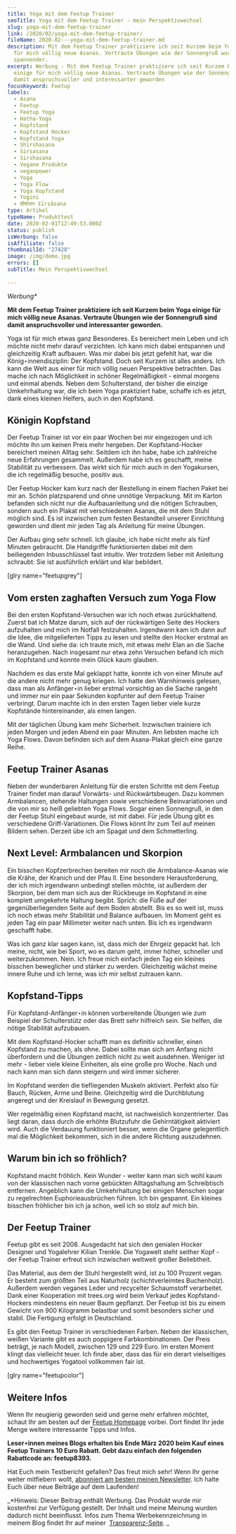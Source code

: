 ```yaml
---
title: Yoga mit dem Feetup Trainer
seoTitle: Yoga mit dem Feetup Trainer - mein Perspektivwechsel
slug: yoga-mit-dem-feetup-trainer
link: /2020/02/yoga-mit-dem-feetup-trainer/
fileName: 2020-02---yoga-mit-dem-feetup-trainer.md
description: Mit dem Feetup Trainer praktiziere ich seit Kurzem beim Yoga einige
  für mich völlig neue Asanas. Vertraute Übungen wie der Sonnengruß wurden
  spannender.
excerpt: Werbung - Mit dem Feetup Trainer praktiziere ich seit Kurzem beim Yoga
  einige für mich völlig neue Asanas. Vertraute Übungen wie der Sonnengruß sind
  damit anspruchsvoller und interessanter geworden
focusKeyword: Feetup
labels:
  - Asana
  - Feetup
  - Feetup Yoga
  - Hatha-Yoga
  - Kopfstand
  - Kopfstand Hocker
  - Kopfstand Yoga
  - Shirshasana
  - Sirsasana
  - Sirshasana
  - Vegane Produkte
  - veganpower
  - Yoga
  - Yoga Flow
  - Yoga Kopfstand
  - Yogini
  - शीर्षासन śīrṣāsana
type: Artikel
typeName: Produkttest
date: 2020-02-01T12:49:53.000Z
status: publish
isWerbung: false
isAffiliate: false
thumbnailId: "27428"
image: /img/demo.jpg
errors: []
subTitle: Mein Perspektivwechsel
  
---
```


_Werbung\*_

**Mit dem Feetup Trainer praktiziere ich seit Kurzem beim Yoga einige für mich
völlig neue Asanas. Vertraute Übungen wie der Sonnengruß sind damit
anspruchsvoller und interessanter geworden.**

Yoga ist für mich etwas ganz Besonderes. Es bereichert mein Leben und ich möchte
nicht mehr darauf verzichten. Ich kann mich dabei entspannen und gleichzeitig
Kraft aufbauen. Was mir dabei bis jetzt gefehlt hat, war die
König⋆innendisziplin: Der Kopfstand. Doch seit Kurzem ist alles anders. Ich kann
die Welt aus einer für mich völlig neuen Perspektive betrachten. Das mache ich
nach Möglichkeit in schöner Regelmäßigkeit - einmal morgens und einmal abends.
Neben dem Schulterstand, der bisher die einzige Umkehrhaltung war, die ich beim
Yoga praktiziert habe, schaffe ich es jetzt, dank eines kleinen Helfers, auch in
den Kopfstand.

## Königin Kopfstand

Der Feetup Trainer ist vor ein paar Wochen bei mir eingezogen und ich möchte ihn
um keinen Preis mehr hergeben. Der Kopfstand-Hocker bereichert meinen Alltag
sehr. Seitdem ich ihn habe, habe ich zahlreiche neue Erfahrungen gesammelt.
Außerdem habe ich es geschafft, meine Stabilität zu verbessern. Das wirkt sich
für mich auch in den Yogakursen, die ich regelmäßig besuche, positiv aus.

Der Feetup Hocker kam kurz nach der Bestellung in einem flachen Paket bei mir
an. Schön platzsparend und ohne unnötige Verpackung. Mit im Karton befanden sich
nicht nur die Aufbauanleitung und die nötigen Schrauben, sondern auch ein Plakat
mit verschiedenen Asanas, die mit dem Stuhl möglich sind. Es ist inzwischen zum
festen Bestandteil unserer Einrichtung geworden und dient mir jeden Tag als
Anleitung für meine Übungen.

Der Aufbau ging sehr schnell. Ich glaube, ich habe nicht mehr als fünf Minuten
gebraucht. Die Handgriffe funktionierten dabei mit dem beiliegenden
Inbusschlüssel fast intuitiv. Wer trotzdem lieber mit Anleitung schraubt: Sie
ist ausführlich erklärt und klar bebildert.

[glry name="feetupgrey"]

## Vom ersten zaghaften Versuch zum Yoga Flow

Bei den ersten Kopfstand-Versuchen war ich noch etwas zurückhaltend. Zuerst bat
ich Matze darum, sich auf der rückwärtigen Seite des Hockers aufzuhalten und
mich im Notfall festzuhalten. Irgendwann kam ich dann auf die Idee, die
mitgelieferten Tipps zu lesen und stellte den Hocker erstmal an die Wand. Und
siehe da: ich traute mich, mit etwas mehr Elan an die Sache heranzugehen. Nach
insgesamt nur etwa zehn Versuchen befand ich mich im Kopfstand und konnte mein
Glück kaum glauben.

Nachdem es das erste Mal geklappt hatte, konnte ich von einer Minute auf die
andere nicht mehr genug kriegen. Ich hatte den Warnhinweis gelesen, dass man als
Anfänger⋆in lieber erstmal vorsichtig an die Sache rangeht und immer nur ein
paar Sekunden kopfunter auf dem Feetup Trainer verbringt. Darum machte ich in
den ersten Tagen lieber viele kurze Kopfstände hintereinander, als einen langen.

Mit der täglichen Übung kam mehr Sicherheit. Inzwischen trainiere ich jeden
Morgen und jeden Abend ein paar Minuten. Am liebsten mache ich Yoga Flows. Davon
befinden sich auf dem Asana-Plakat gleich eine ganze Reihe.

## Feetup Trainer Asanas

Neben der wunderbaren Anleitung für die ersten Schritte mit dem Feetup Trainer
findet man darauf Vorwärts- und Rückwärtsbeugen. Dazu kommen Armbalancen,
stehende Haltungen sowie verschiedene Beinvariationen und die von mir so heiß
geliebten Yoga Flows. Sogar einen Sonnengruß, in den der Feetup Stuhl eingebaut
wurde, ist mit dabei. Für jede Übung gibt es verschiedene Griff-Variationen. Die
Flows könnt Ihr zum Teil auf meinen Bildern sehen. Derzeit übe ich am Spagat und
dem Schmetterling.

## Next Level: Armbalancen und Skorpion

Ein bisschen Kopfzerbrechen bereiten mir noch die Armbalance-Asanas wie die
Krähe, der Kranich und der Pfau II. Eine besondere Herausforderung, der ich mich
irgendwann unbedingt stellen möchte, ist außerdem der Skorpion, bei dem man sich
aus der Rückbeuge im Kopfstand in eine komplett umgekehrte Haltung begibt.
Sprich: die Füße auf der gegenüberliegenden Seite auf dem Boden abstellt. Bis es
so weit ist, muss ich noch etwas mehr Stabilität und Balance aufbauen. Im Moment
geht es jeden Tag ein paar Millimeter weiter nach unten. Bis ich es irgendwann
geschafft habe.

Was ich ganz klar sagen kann, ist, dass mich der Ehrgeiz gepackt hat. Ich meine,
nicht, wie bei Sport, wo es darum geht, immer höher, schneller und
weiterzukommen. Nein. Ich freue mich einfach jeden Tag ein kleines bisschen
beweglicher und stärker zu werden. Gleichzeitig wächst meine innere Ruhe und ich
lerne, was ich mir selbst zutrauen kann.

## Kopfstand-Tipps

Für Kopfstand-Anfänger⋆in können vorbereitende Übungen wie zum Beispiel der
Schulterstütz oder das Brett sehr hilfreich sein. Sie helfen, die nötige
Stabilität aufzubauen.

Mit dem Kopfstand-Hocker schafft man es definitiv schneller, einen Kopfstand zu
machen, als ohne. Dabei sollte man sich am Anfang nicht überfordern und die
Übungen zeitlich nicht zu weit ausdehnen. Weniger ist mehr - lieber viele kleine
Einheiten, als eine große pro Woche. Nach und nach kann man sich dann steigern
und wird immer sicherer.

Im Kopfstand werden die tiefliegenden Muskeln aktiviert. Perfekt also für Bauch,
Rücken, Arme und Beine. Gleichzeitig wird die Durchblutung angeregt und der
Kreislauf in Bewegung gesetzt.

Wer regelmäßig einen Kopfstand macht, ist nachweislich konzentrierter. Das liegt
daran, dass durch die erhöhte Blutzufuhr die Gehirntätigkeit aktiviert wird.
Auch die Verdauung funktioniert besser, wenn die Organe gelegentlich mal die
Möglichkeit bekommen, sich in die andere Richtung auszudehnen.

## Warum bin ich so fröhlich?

Kopfstand macht fröhlich. Kein Wunder - weiter kann man sich wohl kaum von der
klassischen nach vorne gebückten Alltagshaltung am Schreibtisch entfernen.
Angeblich kann die Umkehrhaltung bei einigen Menschen sogar zu regelrechten
Euphorieausbrüchen führen. Ich bin gespannt. Ein kleines bisschen fröhlicher bin
ich ja schon, weil ich so stolz auf mich bin.

## Der Feetup Trainer

Feetup gibt es seit 2008. Ausgedacht hat sich den genialen Hocker Designer und
Yogalehrer Kilian Trenkle. Die Yogawelt steht seither Kopf - der Feetup Trainer
erfreut sich inzwischen weltweit großer Beliebtheit.

Das Material, aus dem der Stuhl hergestellt wird, ist zu 100 Prozent vegan. Er
besteht zum größten Teil aus Naturholz (schichtverleimtes Buchenholz). Außerdem
werden veganes Leder und recycelter Schaumstoff verarbeitet. Dank einer
Kooperation mit trees.org wird beim Verkauf jedes Kopfstand-Hockers mindestens
ein neuer Baum gepflanzt. Der Feetup ist bis zu einem Gewicht von 900 Kilogramm
belastbar und somit besonders sicher und stabil. Die Fertigung erfolgt in
Deutschland.

Es gibt den Feetup Trainer in verschiedenen Farben. Neben der klassischen,
weißen Variante gibt es auch poppigere Farbkombinationen. Der Preis beträgt, je
nach Modell, zwischen 129 und 229 Euro. Im ersten Moment klingt das vielleicht
teuer. Ich finde aber, dass das für ein derart vielseitiges und hochwertiges
Yogatool vollkommen fair ist.

[glry name="feetupcolor"]

## Weitere Infos

Wenn Ihr neugierig geworden seid und gerne mehr erfahren möchtet, schaut Ihr am
besten auf der [Feetup Homepage](https://de.feetup.eu/) vorbei. Dort findet Ihr
jede Menge weitere interessante Tipps und Infos.

**Leser⋆innen meines Blogs erhalten bis Ende März 2020 beim Kauf eines Feetup
Trainers 10 Euro Rabatt. Gebt dazu einfach den folgenden Rabattcode
an: feetup8393.**

Hat Euch mein Testbericht gefallen? Das freut mich sehr! Wenn Ihr gerne weiter
mitfiebern wollt, [abonniert am besten meinen Newsletter](#newsletter). Ich
halte Euch über neue Beiträge auf dem Laufenden!

_\*Hinweis: Dieser Beitrag enthält Werbung. Das Produkt wurde mir kostenfrei zur
Verfügung gestellt. Der Inhalt und meine Meinung wurden dadurch nicht
beeinflusst. Infos zum Thema Werbekennzeichnung in meinem Blog findet Ihr auf
meiner  [Transparenz-Seite](/werbung/). _

  
